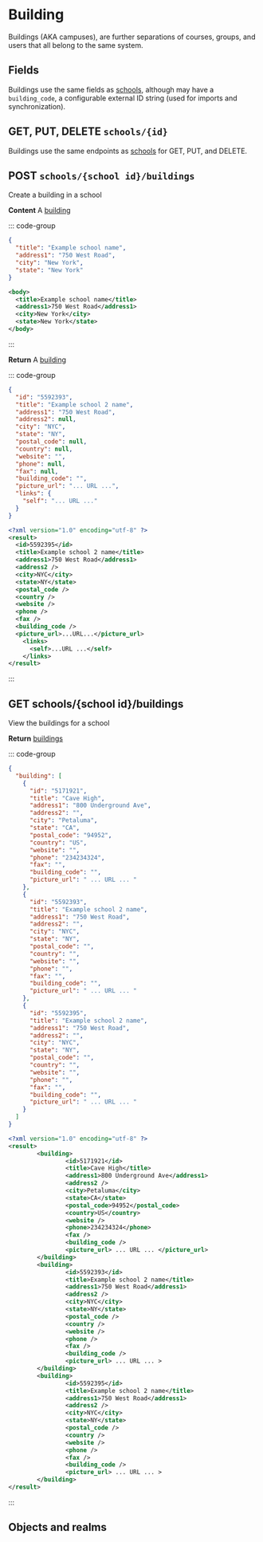 # Building

Buildings (AKA campuses), are further separations of courses, groups, and users that all belong to the same system.

## Fields

Buildings use the same fields as [schools](./2-School), although may have a `building_code`, a configurable external ID string (used for imports and synchronization).

## GET, PUT, DELETE `schools/{id}`

Buildings use the same endpoints as [schools](./2-School) for GET, PUT, and DELETE.

## POST `schools/{school id}/buildings`

Create a building in a school

**Content** A [building](#fields)

::: code-group

```json [JSON]
{
  "title": "Example school name",
  "address1": "750 West Road",
  "city": "New York",
  "state": "New York"
}
```

```xml [XML]
<body>
  <title>Example school name</title>
  <address1>750 West Road</address1>
  <city>New York</city>
  <state>New York</state>
</body>
```

:::

**Return** A [building](#fields)

::: code-group

```json [JSON]
{
  "id": "5592393",
  "title": "Example school 2 name",
  "address1": "750 West Road",
  "address2": null,
  "city": "NYC",
  "state": "NY",
  "postal_code": null,
  "country": null,
  "website": "",
  "phone": null,
  "fax": null,
  "building_code": "",
  "picture_url": "... URL ...",
  "links": {
    "self": "... URL ..."
  }
}
```

```xml [XML]
<?xml version="1.0" encoding="utf-8" ?>
<result>
  <id>5592395</id>
  <title>Example school 2 name</title>
  <address1>750 West Road</address1>
  <address2 />
  <city>NYC</city>
  <state>NY</state>
  <postal_code />
  <country />
  <website />
  <phone />
  <fax />
  <building_code />
  <picture_url>...URL...</picture_url>
    <links>
      <self>...URL ...</self>
    </links>
</result>
```

:::

## GET schools/{school id}/buildings

View the buildings for a school

**Return** [buildings](#fields)

::: code-group

```json [JSON]
{
  "building": [
    {
      "id": "5171921",
      "title": "Cave High",
      "address1": "800 Underground Ave",
      "address2": "",
      "city": "Petaluma",
      "state": "CA",
      "postal_code": "94952",
      "country": "US",
      "website": "",
      "phone": "234234324",
      "fax": "",
      "building_code": "",
      "picture_url": " ... URL ... "
    },
    {
      "id": "5592393",
      "title": "Example school 2 name",
      "address1": "750 West Road",
      "address2": "",
      "city": "NYC",
      "state": "NY",
      "postal_code": "",
      "country": "",
      "website": "",
      "phone": "",
      "fax": "",
      "building_code": "",
      "picture_url": " ... URL ... "
    },
    {
      "id": "5592395",
      "title": "Example school 2 name",
      "address1": "750 West Road",
      "address2": "",
      "city": "NYC",
      "state": "NY",
      "postal_code": "",
      "country": "",
      "website": "",
      "phone": "",
      "fax": "",
      "building_code": "",
      "picture_url": " ... URL ... "
    }
  ]
}
```

```xml [XML]
<?xml version="1.0" encoding="utf-8" ?>
<result>
        <building>
                <id>5171921</id>
                <title>Cave High</title>
                <address1>800 Underground Ave</address1>
                <address2 />
                <city>Petaluma</city>
                <state>CA</state>
                <postal_code>94952</postal_code>
                <country>US</country>
                <website />
                <phone>234234324</phone>
                <fax />
                <building_code />
                <picture_url> ... URL ... </picture_url>
        </building>
        <building>
                <id>5592393</id>
                <title>Example school 2 name</title>
                <address1>750 West Road</address1>
                <address2 />
                <city>NYC</city>
                <state>NY</state>
                <postal_code />
                <country />
                <website />
                <phone />
                <fax />
                <building_code />
                <picture_url> ... URL ... >
        </building>
        <building>
                <id>5592395</id>
                <title>Example school 2 name</title>
                <address1>750 West Road</address1>
                <address2 />
                <city>NYC</city>
                <state>NY</state>
                <postal_code />
                <country />
                <website />
                <phone />
                <fax />
                <building_code />
                <picture_url> ... URL ... >
        </building>
</result>
```

:::

## Objects and realms

<RealmObjects realm="Buildings" />
